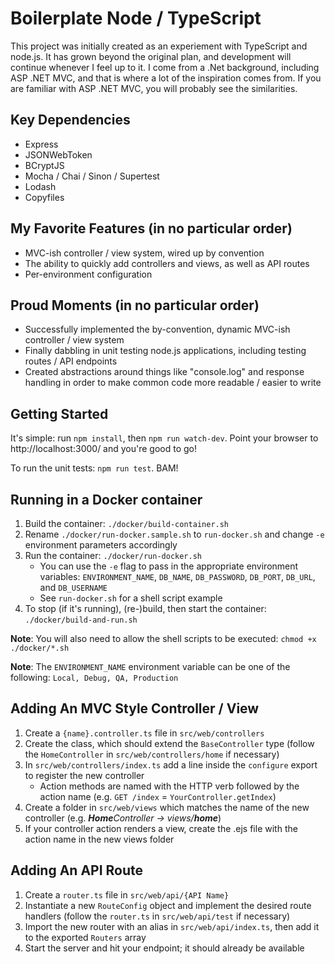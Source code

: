 # Boilerplate Node / TypeScript

This project was initially created as an experiement with TypeScript and node.js. It has grown beyond the original plan, and development will continue whenever I feel up to it. I come from a .Net background, including ASP .NET MVC, and that is where a lot of the inspiration comes from. If you are familiar with ASP .NET MVC, you will probably see the similarities.

## Key Dependencies

* Express
* JSONWebToken
* BCryptJS
* Mocha / Chai / Sinon / Supertest
* Lodash
* Copyfiles

## My Favorite Features (in no particular order)

* MVC-ish controller / view system, wired up by convention
* The ability to quickly add controllers and views, as well as API routes
* Per-environment configuration

## Proud Moments (in no particular order)

* Successfully implemented the by-convention, dynamic MVC-ish controller / view system
* Finally dabbling in unit testing node.js applications, including testing routes / API endpoints
* Created abstractions around things like "console.log" and response handling in order to make common code more readable / easier to write

## Getting Started

It's simple: run `npm install`, then `npm run watch-dev`. Point your browser to http://localhost:3000/ and you're good to go!

To run the unit tests: `npm run test`. BAM!

## Running in a Docker container

1. Build the container: `./docker/build-container.sh`
2. Rename `./docker/run-docker.sample.sh` to `run-docker.sh` and change `-e` environment parameters accordingly
3. Run the container: `./docker/run-docker.sh`
   * You can use the `-e` flag to pass in the appropriate environment variables: `ENVIRONMENT_NAME`, `DB_NAME`, `DB_PASSWORD`, `DB_PORT`, `DB_URL`, and `DB_USERNAME`
   * See `run-docker.sh` for a shell script example
4. To stop (if it's running), (re-)build, then start the container: `./docker/build-and-run.sh`

**Note**: You will also need to allow the shell scripts to be executed: `chmod +x ./docker/*.sh`

**Note**: The `ENVIRONMENT_NAME` environment variable can be one of the following: `Local, Debug, QA, Production`

## Adding An MVC Style Controller / View

1. Create a `{name}.controller.ts` file in `src/web/controllers`
2. Create the class, which should extend the `BaseController` type (follow the `HomeController` in `src/web/controllers/home` if necessary)
3. In `src/web/controllers/index.ts` add a line inside the `configure` export to register the new controller
   * Action methods are named with the HTTP verb followed by the action name (e.g. `GET /index` = `YourController.getIndex`)
4. Create a folder in `src/web/views` which matches the name of the new controller (e.g. _**Home**_Controller -> views/_**home**_)
5. If your controller action renders a view, create the .ejs file with the action name in the new views folder

## Adding An API Route

1. Create a `router.ts` file in `src/web/api/{API Name}`
2. Instantiate a new `RouteConfig` object and implement the desired route handlers (follow the `router.ts` in `src/web/api/test` if necessary)
3. Import the new router with an alias in `src/web/api/index.ts`, then add it to the exported `Routers` array
4. Start the server and hit your endpoint; it should already be available